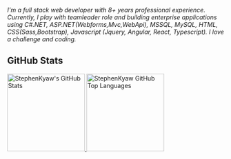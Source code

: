 *I'm a full stack web developer with 8+ years professional experience. Currently, I play with teamleader role and building enterprise applications using C#.NET, ASP.NET(Webforms,Mvc,WebApi), MSSQL, MySQL, HTML, CSS(Sass,Bootstrap), Javascript (Jquery, Angular, React, Typescript).*
*I love a challenge and coding.*

## GitHub Stats

<a href="https://github.com/StephenKyaw">
  <img height="180em" src="https://github-readme-stats.vercel.app/api?username=StephenKyaw&show_icons=true&theme=noctis_minimus&count_private=true" alt="StephenKyaw's GitHub Stats" />
  <img height="180em" src="https://github-readme-stats.vercel.app/api/top-langs/?username=StephenKyaw&theme=noctis_minimus&layout=compact" 
    alt="StephenKyaw GitHub Top Languages" />
</a>
